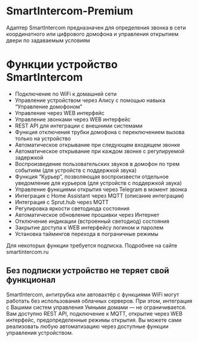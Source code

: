 # SmartIntercom-Premium
Адаптер SmartIntercom предназначен для определения звонка в сети координатного или цифрового домофона и управления открытием двери по задаваемым условиям

# Функции устройство SmartIntercom
* Подключение по WiFi к домашней сети
* Управление устройством через Алису с помощью навыка “Управление домофоном”
* Управление через WEB интерфейс
* Управление звонками через WEB интерфейс
* REST API для интеграции с внешними системами
* Функция отключения трубки домофона с переключением вызова только на устройство
* Автоматическое открывание при следующем входящем звонке
* Автоматическое открывание при каждом звонке с регулируемой задержкой
* Воспроизведение пользовательских звуков в домофон по трем событиям (для устройств с поддержкой звука)
* Функция “Курьер”, позволяющая воспроизвести отдельное уведомление для курьеров (для устройств с поддержкой звука)
* Управление функциями открытия через Telegram в момент звонка
* Интеграция с Home Assistant через MQTT (описание интеграции)
* Интеграция с Sprut.hub через MQTT
* Регулировка яркости светодиода состояния
* Автоматическое обновление прошивки через Интернет
* Отключение индикации (встроенный светодиод) состояния
* Закрытие доступа к WEB интерфейсу логином и паролем
* Установка таймингов перехода в пограничные режимы

Для некоторых функции требуется подписка. Подробнее на сайте smartintercom.ru

## Без подписки устройство не теряет свой функционал
SmartIntercom, антитрубка или автовахтёр с функциями WiFi могут работать без использования облачных серверов. При этом, интеграция с Вашими систем управления Умными домами — не ограничивается. Вам доступно REST API, подключение к MQTT, открытие через WEB интерфейс, предопределенные режимы открытия. Вы можете сами реализовать любую автоматизацию через доступные функции управления устройством.
